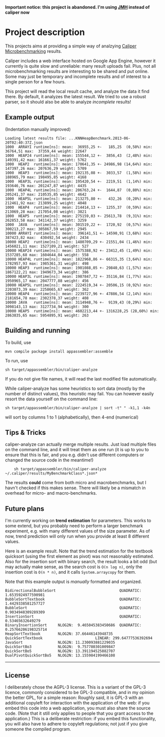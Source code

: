 **Important notice: this project is abandoned. I'm using [JMH](http://openjdk.java.net/projects/code-tools/jmh/) instead of caliper now**

# Project description #

This projects aims at providing a simple way of analzying
[Caliper Microbenchmarking](https://code.google.com/p/caliper/) results.

Caliper includes a web interface hosted on Google App Engine, however it
currently is quite slow and unreliable: many result uploads fail. Plus,
not all microbenchmarking results are interesting to be shared and put online.
Some may just be temporary and incomplete results and of interest to a
single person for a few hours.

This project will read the local result cache, and analyze the data it
find there. By default, it analyzes the latest result. We tried to use a robust parser, so it should also be able to analyze _incomplete_ results!

## Example output ##
(Indentation manually improved)
```
Loading latest results file: ...KNNHeapBenchmark.2013-06-20T02:40:37Z.json
1000  ARRAYI runtime[ns]: mean:  36955,25 +-   185,25  (0,50%) min:  36764,51 max:  37359,44 weight: 22647
1000  HEAP24 runtime[ns]: mean: 155544,12 +-  3856,43  (2,48%) min: 149391,42 max: 161661,37 weight: 5762
1000  HEAP2  runtime[ns]: mean: 170641,35 +- 24986,98 (14,64%) min: 147397,26 max: 207636,29 weight: 5709
1000  HEAP3  runtime[ns]: mean: 192135,08 +-  3033,57  (1,58%) min: 188965,79 max: 198495,85 weight: 4168
1000  HEAP3L runtime[ns]: mean: 195420,54 +-  2219,51  (1,14%) min: 193646,76 max: 201247,87 weight: 4435
1000  HEAP4L runtime[ns]: mean: 206763,24 +-  1644,87  (0,80%) min: 205241,37 max: 210535,85 weight: 4642
1000  HEAP5L runtime[ns]: mean: 213275,80 +-   432,26  (0,20%) min: 212461,92 max: 213899,25 weight: 4048
1000  HEAP4  runtime[ns]: mean: 214414,13 +-  1255,37  (0,59%) min: 213069,28 max: 217054,08 weight: 3821
1000  HEAP5  runtime[ns]: mean: 275159,03 +- 25613,78  (9,31%) min: 262853,58 max: 341142,37 weight: 3259
1000  JAVA   runtime[ns]: mean: 301519,22 +-  1720,92  (0,57%) min: 300213,27 max: 305867,59 weight: 2945
10000 ARRAYI runtime[ns]: mean:  396141,51 +- 14590,91 (3,68%) min:  387423,82 max:  430492,54 weight: 2434
10000 HEAP2  runtime[ns]: mean: 1480709,29 +- 21551,04 (1,46%) min: 1456021,11 max: 1527109,21 weight: 527
10000 HEAP24 runtime[ns]: mean: 1575388,92 +- 23412,45 (1,49%) min: 1537285,68 max: 1604644,04 weight: 558
10000 HEAP4L runtime[ns]: mean: 1822968,86 +- 66315,35 (3,64%) min: 1782957,93 max: 1985361,31 weight: 498
10000 HEAP3  runtime[ns]: mean: 1901088,05 +- 29840,63 (1,57%) min: 1867122,21 max: 1949673,34 weight: 386
10000 HEAP3L runtime[ns]: mean: 1987847,72 +- 35116,84 (1,77%) min: 1950965,17 max: 2047777,88 weight: 456
10000 HEAP5L runtime[ns]: mean: 2224519,34 +- 20506,15 (0,92%) min: 2203073,39 max: 2258665,67 weight: 362
10000 HEAP4  runtime[ns]: mean: 2239727,96 +- 47886,54 (2,14%) min: 2181654,78 max: 2302378,37 weight: 408
10000 JAVA   runtime[ns]: mean: 3114948,76 +-  9139,43 (0,29%) min: 3098143,13 max: 3127734,94 weight: 300
10000 HEAP5  runtime[ns]: mean: 4602213,44 +- 1316228,25 (28,60%) min: 2863835,65 max: 5954895,91 weight: 263
```

## Building and running ##

To build, use
```
mvn compile package install appassembler:assemble
```
To run, use
```
sh target/appassembler/bin/caliper-analyze
```

If you do not give file names, it will read the last modified file automatically.

While caliper-analyze has some heuristics to sort data (mostly by the number of
distinct values), this heuristic may fail. You can however easily resort the
data yourself on the command line:

```
sh target/appassembler/bin/caliper-analyze | sort -t" " -k1,1 -k4n
```
will sort by columns 1 to 1 (alphabetically), then 4-end (numerical)

## Tips & Tricks ##

caliper-analyze can actually merge multiple results. Just load multiple files
on the command line, and it will treat them as one run (it is up to you to
ensure that this is fair, and you e.g. didn't use different computers or
changed the source code in the meantime!)

```
    sh target/appassembler/bin/caliper-analyze ~/.caliper/results/MyBenchmarkClass*.json*
```

The results **could** come from both micro and macrobenchmarks, but I havn't
checked if this makes sense.
There will likely be a mismatch in overhead for micro- and macro-benchmarks.

## Future plans ##

I'm currently working on **trend estimation** for parameters. This works to some
extend, but you probably need to perform a larger benchmark experiment, e.g.
with many different values of the size parameter. As of now, trend prediction
will only run when you provide at least 8 different values.

Here is an example result. Note that the trend estimation for the textbook
quicksort (using the first element as pivot) was not reasonably estimated. Also
for the insertion sort with binary search, the result looks a bit odd (but may
actually make sense, as the search cost is `O(n log n)`, only the insertion
cost is `O(n * n)`, and it calls `System.arraycopy` for them.

Note that this example output is _manually_ formatted and organized.

```
BidirectionalBubbleSort                             QUADRATIC: 1.6535924977590981
BubbleSortTextbook                                  QUADRATIC: 1.4429338581257727
BubbleSort                                          QUADRATIC: 0.9034948309289309
InsertionSort                                       QUADRATIC: 0.53465632649279
BinaryInsertionSort     NLOG2N:  9.465045383450686  QUADRATIC: 0.25766206198325714
HeapSortTextbook        NLOG2N: 37.66446143948735
QuickSortTextbook                        LINEAR: 299.64777536392694
JavaSort                NLOG2N: 11.230093881229035
QuickSortBo3            NLOG2N:  9.757780301009847
QuickSortBo5            NLOG2N: 13.391194525882707
DualPivotQuickSortBo5   NLOG2N: 13.155984199466108
```


---


## License ##

I deliberately chose the AGPL-3 license. This is a variant of the GPL-3 licence, commonly considered to be GPL-3 compatible, and in my opinion the better GPL, for a simple reason:
Roughly said, it is GPL-3 with an additional copyleft for interaction with the application
of the web: if you embed this code into a web application, you must also share the source
code. (Note that it still only applies to people that you grant access to the application.)
This is a deliberate restriction: if you embed this functionality, you will also have to
adhere to copyleft regulations; not just if you give someone the compiled program.